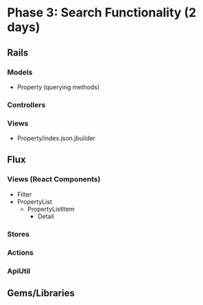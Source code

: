 # Phase 3: Search Functionality (2 days)

## Rails
### Models
* Property (querying methods)

### Controllers
### Views
* Property/index.json.jbuilder

## Flux
### Views (React Components)
* Filter
* PropertyList
  - PropertyListItem
    - Detail

### Stores

### Actions

### ApiUtil

## Gems/Libraries
